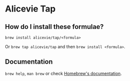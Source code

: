 # Alicevie Tap

## How do I install these formulae?

`brew install alicevie/tap/<formula>`

Or `brew tap alicevie/tap` and then `brew install <formula>`.

## Documentation

`brew help`, `man brew` or check [Homebrew's documentation](https://docs.brew.sh).
